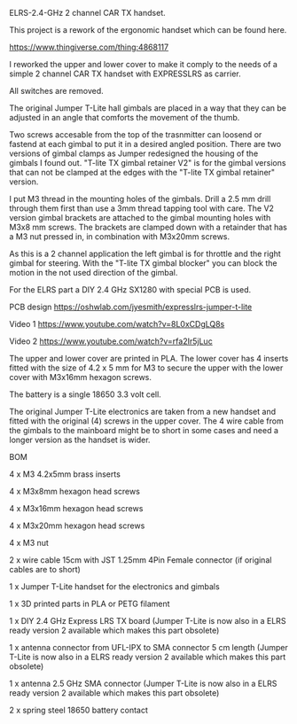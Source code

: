 ELRS-2.4-GHz 2 channel CAR TX handset.

This project is a rework of the ergonomic handset which can be found here.

https://www.thingiverse.com/thing:4868117

I reworked the upper and lower cover to make it comply to the needs of a simple 2 channel CAR TX handset with EXPRESSLRS as carrier.

All switches are removed.

The original Jumper T-Lite hall gimbals are placed in a way that they can be adjusted in an angle that comforts the movement of the thumb.

Two screws accesable from the top of the trasnmitter can loosend or fastend at each gimbal to put it in a desired angled position.
There are two versions of gimbal clamps as Jumper redesigned the housing of the gimbals I found out.
"T-lite TX gimbal retainer V2" is for the gimbal versions that can not be clamped at the edges with the "T-lite TX gimbal retainer" version.

I put M3 thread in the mounting holes of the gimbals. Drill a 2.5 mm drill through them first than use a 3mm thread tapping tool with care.
The V2 version gimbal brackets are attached to the gimbal mounting holes with M3x8 mm screws.
The brackets are clamped down with a retainder that has a M3 nut pressed in, in combination with M3x20mm screws. 

As this is a 2 channel application the left gimbal is for throttle and the right gimbal for steering.
With the "T-lite TX gimbal blocker" you can block the motion in the not used direction of the gimbal.

For the ELRS part a DIY 2.4 GHz SX1280 with special PCB is used.

PCB design https://oshwlab.com/jyesmith/expresslrs-jumper-t-lite

Video 1 https://www.youtube.com/watch?v=8L0xCDgLQ8s

Video 2 https://www.youtube.com/watch?v=rfa2Ir5jLuc

The upper and lower cover are printed in PLA.
The lower cover has 4 inserts fitted with the size of 4.2 x 5 mm for M3 to secure the upper with the lower cover with M3x16mm hexagon screws.

The battery is a single 18650 3.3 volt cell.

The original Jumper T-Lite electronics are taken from a new handset and fitted with the original (4) screws in the upper cover.
The 4 wire cable from the gimbals to the mainboard might be to short in some cases and need a longer version as the handset is wider.

BOM

4 x M3 4.2x5mm brass inserts

4 x M3x8mm hexagon head screws

4 x M3x16mm hexagon head screws

4 x M3x20mm hexagon head screws

4 x M3 nut

2 x wire cable 15cm with JST 1.25mm 4Pin Female connector (if original cables are to short)

1 x Jumper T-Lite handset for the electronics and gimbals

1 x 3D printed parts in PLA or PETG filament

1 x DIY 2.4 GHz Express LRS TX board (Jumper T-Lite is now also in a ELRS ready version 2 available which makes this part obsolete)

1 x antenna connector from UFL-IPX to SMA connector 5 cm length (Jumper T-Lite is now also in a ELRS ready version 2 available which makes this part obsolete)

1 x antenna 2.5 GHz SMA connector (Jumper T-Lite is now also in a ELRS ready version 2 available which makes this part obsolete)

2 x spring steel 18650 battery contact
